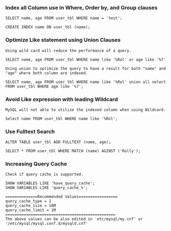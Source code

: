 ### Index all Column use in Where, Order by, and Group clauses
```
SELECT name, age FROM user_tbl WHERE name = 'test';

CREATE INDEX name ON user_tbl (name);
```
### Optimize Like statement using Union Clauses
```
Using wild card will reduce the performance of a query.

SELECT name, age FROM user_tbl WHERE name like '%Rol' or age like '%7'

Using union to optimize the query to have a result for both "name" and "age" where both column are indexed.

SELECT name, age FROM user_tbl WHERE name like '%Rol' union all select FROM user_tbl WHERE age like '%7';

```
### Avoid Like expression with leading Wildcard
```
MySQL will not able to utilize the indexed column when using Wildcard.

Select name FROM user_tbl WHERE name like '%Rol';
```
### Use Fulltext Search
```
ALTER TABLE user_tbl ADD FULLTEXT (name, age);

SELECT * FROM user_tbl WHERE MATCH (name) AGINST ('Rolly');
```
### Increasing Query Cache 
```
Check if query cache is supported.

SHOW VARIABLES LIKE 'have_query_cache'; 
SHOW VARIABLES LIKE 'query_cache_%';

==============Recommended Values=================
query_cache_type = 1   
query_cache_size = 16M
query_cache_limit = 1M
================================================
The above values can be also edited in 'etc/mysql/my.cnf' or '/etc/mysql/mysql.conf.d/mysqld.cnf'
```
